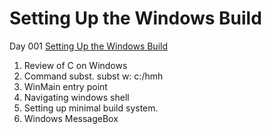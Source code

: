 Setting Up the Windows Build
============================

Day 001 [Setting Up the Windows Build](https://www.youtube.com/watch?v=Ee3EtYb8d1o)

1. Review of C on Windows
2. Command subst. subst w: c:/hmh
3. WinMain entry point
4. Navigating windows shell
5. Setting up minimal build system.
6. Windows MessageBox
